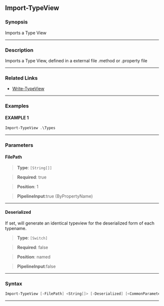 Import-TypeView
---------------
### Synopsis
Imports a Type View

---
### Description

Imports a Type View, defined in a external file .method or .property file

---
### Related Links
* [Write-TypeView](Write-TypeView.md)



---
### Examples
#### EXAMPLE 1
```PowerShell
Import-TypeView .\Types
```

---
### Parameters
#### **FilePath**

> **Type**: ```[String[]]```

> **Required**: true

> **Position**: 1

> **PipelineInput**:true (ByPropertyName)



---
#### **Deserialized**

If set, will generate an identical typeview for the deserialized form of each typename.



> **Type**: ```[Switch]```

> **Required**: false

> **Position**: named

> **PipelineInput**:false



---
### Syntax
```PowerShell
Import-TypeView [-FilePath] <String[]> [-Deserialized] [<CommonParameters>]
```
---

